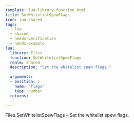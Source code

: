 ```yaml
---
template: lua-library-function.html
title: SetWhitelistSpewFlags
icon: lua-shared
tags:
  - lua
  - shared
  - needs-verification
  - needs-example
lua:
  library: Files
  function: SetWhitelistSpewFlags
  realm: shared
  description: "Set the whitelist spew flags."
  
  arguments:
  - position: 1
    name: "flags"
    type: number
  returns:
    
---
```


<div class="lua__search__keywords">
Files.SetWhitelistSpewFlags &#x2013; Set the whitelist spew flags.
</div>
